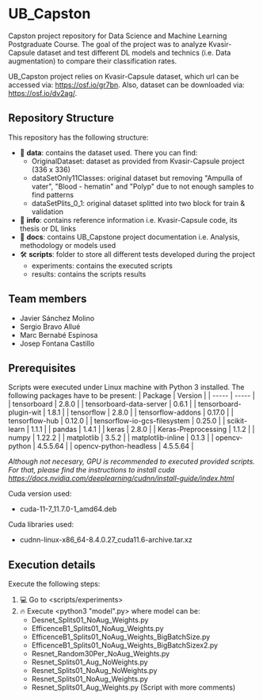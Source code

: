 # UB_Capston
Capston project repository for Data Science and Machine Learning Postgraduate Course. The goal of the project was to analyze Kvasir-Capsule dataset and test different DL models and technics (i.e. Data augmentation) to compare their classification rates.

UB_Capston project relies on Kvasir-Capsule dataset, which url can be accessed via: https://osf.io/gr7bn. Also, dataset can be downloaded via: https://osf.io/dv2ag/.

## Repository Structure
This repository has the following structure:
 * 📄 **data**: contains the dataset used. There you can find:
    * OriginalDataset: dataset as provided from Kvasir-Capsule project (336 x 336)
    * dataSetOnly11Classes: original dataset but removing "Ampulla of vater", "Blood - hematin" and "Polyp" due to not enough samples to find patterns
    * dataSetPlits_0_1: original dataset splitted into two block for train & validation
 * 🤔 **info**: contains reference information i.e. Kvasir-Capsule code, its thesis or DL links
 * 📖 **docs**: contains UB_Capstone project documentation i.e. Analysis, methodology or models used
 * 🛠 **scripts**: folder to store all different tests developed during the project
    * experiments: contains the executed scripts
	* results: contains the scripts results

## Team members
 - Javier Sánchez Molino
 - Sergio Bravo Allué
 - Marc Bernabé Espinosa
 - Josep Fontana Castillo

## Prerequisites
Scripts were executed under Linux machine with Python 3 installed. The following packages have to be present:
| Package | Version |
| ----- |  ----- |
| tensorboard | 2.8.0 |
|  tensorboard-data-server | 0.6.1 |
|  tensorboard-plugin-wit | 1.8.1 |
|  tensorflow | 2.8.0 |
|  tensorflow-addons | 0.17.0 |
|  tensorflow-hub | 0.12.0 |
|  tensorflow-io-gcs-filesystem | 0.25.0 |
|  scikit-learn | 1.1.1 |
|  pandas | 1.4.1 |
|  keras | 2.8.0 |
|  Keras-Preprocessing | 1.1.2 |
|  numpy | 1.22.2 |
|  matplotlib | 3.5.2 |
|  matplotlib-inline | 0.1.3 |
|  opencv-python | 4.5.5.64 |
|  opencv-python-headless | 4.5.5.64 |

*Although not necesary, GPU is recommended to executed provided scripts. For that, please find the instructions to install cuda https://docs.nvidia.com/deeplearning/cudnn/install-guide/index.html*

Cuda version used:
 * cuda-11-7_11.7.0-1_amd64.deb

Cuda libraries used:
 * cudnn-linux-x86_64-8.4.0.27_cuda11.6-archive.tar.xz

## Execution details
Execute the following steps:
 1. 💻 Go to <scripts/experiments>
 2. 🔥 Execute <python3 "model".py> where model can be:
    * Desnet_Splits01_NoAug_Weights.py
    * EfficenceB1_Splits01_NoAug_Weights.py
    * EfficenceB1_Splits01_NoAug_Weights_BigBatchSize.py
    * EfficenceB1_Splits01_NoAug_Weights_BigBatchSizex2.py
    * Resnet_Random30Per_NoAug_Weights.py
    * Resnet_Splits01_Aug_NoWeights.py
    * Resnet_Splits01_NoAug_NoWeights.py
    * Resnet_Splits01_NoAug_Weights.py
    * Resnet_Splits01_Aug_Weights.py       (Script with more comments)
